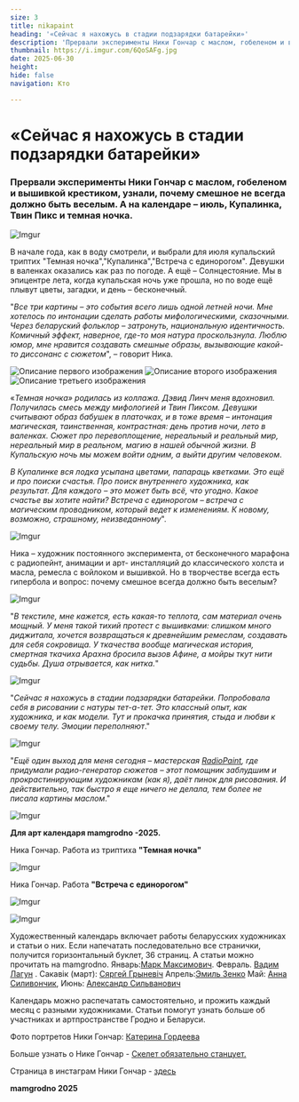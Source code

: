```yaml
---
size: 3
title: nikapaint
heading: '«Сейчас я нахожусь в стадии подзарядки батарейки»'
description: 'Прервали эксперименты Ники Гончар с маслом, гобеленом и вышивкой крестиком, узнали, почему смешное не всегда должно быть веселым. А на календаре – июль, Купалинка, Твин Пикс и темная ночка'
thumbnail: https://i.imgur.com/6QoSAFg.jpg
date: 2025-06-30
height: 
hide: false
navigation: Кто

---
```

# **«Сейчас я нахожусь в стадии подзарядки батарейки»**

### Прервали эксперименты Ники Гончар с маслом, гобеленом и вышивкой крестиком, узнали, почему смешное не всегда должно быть веселым. А на календаре – июль, Купалинка, Твин Пикс и темная ночка.

![Imgur](https://i.imgur.com/yUWeipJ.jpg)

В начале года, как в воду смотрели, и выбрали для июля купальский триптих "Темная ночка","Купалинка","Встреча с единорогом". Девушки в валенках оказались как раз по погоде. А ещё – Солнцестояние. Мы в эпицентре лета, когда купальская ночь уже прошла, но по воде ещё плывут цветы, загадки, и день – бесконечный. 

"_Все три картины – это события всего лишь одной летней ночи. Мне хотелось по интонации сделать работы мифологическими, сказочными. Через беларуский фольклор – затронуть, национальную идентичность. Комичный эффект, наверное, где-то моя натура проскользнула. Люблю юмор, мне нравится создавать смешные образы, вызывающие какой-то диссонанс с сюжетом_", – говорит Ника.

<div class="gallery3">
<img src="https://i.imgur.com/6QoSAFg.jpeg" alt="Описание первого изображения"> 
<img src="https://i.imgur.com/PyoGIsz.jpeg" alt="Описание второго изображения">
<img src="https://i.imgur.com/9W5eTLm.jpeg" alt="Описание третьего изображения">  
</div>

«_Темная ночка» родилась из коллажа. Дэвид Линч меня вдохновил. Получилась смесь между мифологией и Твин Пиксом.  Девушки считывают образ бабушек в платочках, и в тоже время – интонация магическая, таинственная, контрастная: день против ночи, лето в валенках. Сюжет про перевоплощение, нереальный и реальный мир, нереальный мир в реальном, магию в нашей обычной жизни. В Купальскую ночь мы можем войти одним, а выйти другим человеком_.

_В Купалинке вся лодка усыпана цветами, папараць кветками. Это ещё и про поиски счастья. Про поиск внутреннего художника, как результат. Для каждого – это может быть всё, что угодно. Какое счастье вы хотите найти? Встреча с единорогом – встреча с магическим проводником, который ведет к изменениям. К новому, возможно, страшному, неизведанному_". 

![Imgur](https://i.imgur.com/6c08cOp.jpg)

Ника – художник постоянного эксперимента, от бесконечного марафона с радиопейнт, анимации и арт- инсталляций до классического холста и масла, ремесла с войлоком и вышивкой. Но в творчестве всегда есть гипербола и вопрос: почему смешное всегда должно быть веселым?

![Imgur](https://i.imgur.com/dquhrow.jpg)

"_В текстиле, мне кажется, есть какая-то теплота, сам материал очень мощный. У меня такой тихий протест с вышивками: слишком много диджитала, хочется возвращаться к древнейшим ремеслам, создавать для себя сокровища. У ткачества вообще магическая история, смертная ткачиха Арахна бросила вызов Афине, а мойры ткут нити судьбы. Душа отрывается, как нитка._" 

![Imgur](https://i.imgur.com/ddsnQfr.jpg)

"_Сейчас я нахожусь в стадии подзарядки батарейки. Попробовала себя в рисовании с натуры тет-а-тет.  Это классный опыт, как художника, и как модели. Тут и прокачка принятия, стыда и любви к своему телу. Эмоции переполняют_." 

![Imgur](https://i.imgur.com/NA1yGUF.jpg)

"_Ещё один выход для меня сегодня – мастерская [RadioPaint](https://radiopaint.ru/), где придумали радио-генератор сюжетов – этот помощник заблудшим и прокрастинирующим художникам (как я), даёт пинок для рисования. И действительно, так быстро я еще ничего не делала, тем более не писала картины маслом_." 

![Imgur](https://i.imgur.com/xtihXth.jpg)

**Для арт календаря mamgrodno -2025.**

Ника Гончар. Работа из триптиха **"Темная ночка"**

![Imgur](https://i.imgur.com/vslx0nL.jpg)

Ника Гончар. Работа **"Встреча с единорогом"**

![Imgur](https://i.imgur.com/CAz8TxO.jpg)

![Imgur](https://i.imgur.com/y6MieW4.jpg)

Художественный календарь включает работы беларусских художниках и статьи о них. Если напечатать последовательно все странички, получится горизонтальный буклет, 36 страниц. А статьи можно прочитать на mamgrodno. Январь:[Марк Максимович](https://www.mamgrodno.com/projects/markmaksimovitch.html). Февраль. [Вадим Лагун](https://www.mamgrodno.com/projects/lagunart.html) . Сакавік (март): [Сяргей Грыневіч](https://www.mamgrodno.com/projects/grinevitchcalendar.html) Апрель:[Эмиль Зенко](https://www.mamgrodno.com/projects/zenkoart.html) Май: [Анна Силивончик](https://www.mamgrodno.com/projects/silivonchik.html), Июнь: [Александр Сильванович](https://www.mamgrodno.com/projects/Silvanovitchpaint.html)

Календарь можно распечатать самостоятельно, и прожить каждый месяц с разными художниками. Статьи помогут узнать больше об участниках и артпространстве Гродно и Беларуси.

Фото портретов Ники Гончар: [Катерина Гордеева](https://www.instagram.com/katti.gordeeva.photo/)

Больше узнать о Нике Гончар - [Скелет обязательно станцует.](https://www.mamgrodno.com/projects/nikagonchar.html)

Страница в инстаграм Ники Гончар - [здесь](https://www.instagram.com/zdrastekudriaste/)

**mamgrodno 2025**


